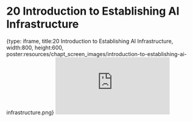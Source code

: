 # 20 Introduction to Establishing AI Infrastructure
 
{type: iframe, title:20 Introduction to Establishing AI Infrastructure, width:800, height:600, poster:resources/chapt_screen_images/introduction-to-establishing-ai-infrastructure.png}
![](https://hutchdatascience.org/AI_for_Decision_Makers/no_toc/introduction-to-establishing-ai-infrastructure.html)
 

 
